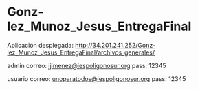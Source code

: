 # Gonz-lez_Munoz_Jesus_EntregaFinal

Aplicación desplegada:
http://34.201.241.252/Gonz-lez_Munoz_Jesus_EntregaFinal/archivos_generales/

admin
correo:
jjimenez@iespoligonosur.org
pass:
12345

usuario
correo:
unoparatodos@iespoligonosur.org
pass:
12345
